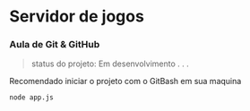 # Servidor de jogos

### Aula de Git & GitHub

> status do projeto: Em desenvolvimento . . .

Recomendado iniciar o projeto com o GitBash em sua maquina 

```
node app.js
```

